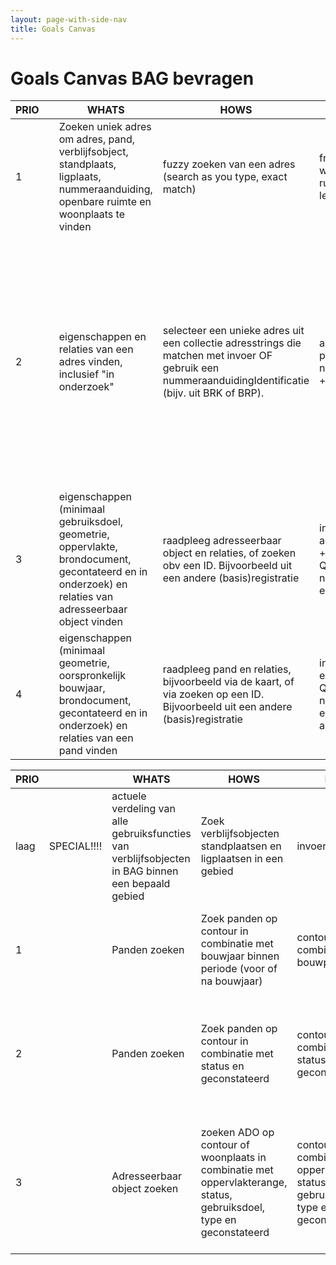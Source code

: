 ```yaml
---
layout: page-with-side-nav
title: Goals Canvas
---
```

# Goals Canvas BAG bevragen

| PRIO | | WHATS | HOWS | INPUT | OUTPUT | GOALS  | STORIES |
|------|-|-------|------|-------|--------|--------|---------|
| 1    | | Zoeken  uniek adres om adres, pand, verblijfsobject, standplaats, ligplaats, nummeraanduiding, openbare ruimte en woonplaats te vinden | fuzzy zoeken van een adres (search as you type, exact match) | free query op postcode, woonplaats, openbare ruimtenaam, huisnummer-letter-toevoeging | verzameling adressen (adresstrings) | collectie adresstrings tonen zodat er 1 door client kan worden geselecteerd | [4](https://github.com/VNG-Realisatie/Haal-Centraal-BAG-bevragen/issues/4){:target="_blank"} |
| 2    | | eigenschappen en relaties van een adres vinden, inclusief "in onderzoek" | selecteer een unieke adres uit een collectie adresstrings die matchen met invoer OF gebruik een nummeraanduidingIdentificatie (bijv. uit BRK of BRP). | adresstring + expand parameter(optioneel) OF nummeraanduidingIdentificatie + expandparameter (optioneel) | adres: verkorte openbare ruimtenaam, huisnr, huisl, huisnr.toevoeging, postcode, woonplaats (+embedded openbare ruimte, nummeraanduiding, woonplaats), geconstateerd, optionele boolean nevenadres en "in onderzoek" + relaties van het adres met de resources adresseerbaarObject en pand. | raadplegen 1. eigenschappen van adres met bijbehorende identificatie/links naar nummeraanduiding, openbare ruimte en woonplaats + 2. identificatie/links van gerelateerd verblijfsobject, standplaats, ligplaats en pand(en), om deze evt. te kunnen raadplegen. | [32](https://github.com/VNG-Realisatie/Haal-Centraal-BAG-bevragen/issues/32){:target="_blank"}, [15](https://github.com/VNG-Realisatie/Haal-Centraal-BAG-bevragen/issues/15){:target="_blank"}, [16](https://github.com/VNG-Realisatie/Haal-Centraal-BAG-bevragen/issues/16){:target="_blank"}, [17](https://github.com/VNG-Realisatie/Haal-Centraal-BAG-bevragen/issues/17){:target="_blank"}, [18](https://github.com/VNG-Realisatie/Haal-Centraal-BAG-bevragen/issues/18){:target="_blank"} |
| 3    | | eigenschappen  (minimaal gebruiksdoel, geometrie, oppervlakte, brondocument, gecontateerd en in onderzoek) en relaties van adresseerbaar object vinden | raadpleeg adresseerbaar object en relaties, of zoeken obv een ID. Bijvoorbeeld uit een andere (basis)registratie | invoeren adresseerbaarObjectIdentificatie + expandparameter (optioneel) Queryparameters: nummeraanduidingIdentificatie en pandIdentificatie | adresseerbaarObject met eigenschappen en relaties met adres (embedded) en Pand (embedded). | eigenschappen en relaties adresseerbaarObject raadplegen | [11](https://github.com/VNG-Realisatie/Haal-Centraal-BAG-bevragen/issues/11){:target="_blank"}, [8](https://github.com/VNG-Realisatie/Haal-Centraal-BAG-bevragen/issues/8){:target="_blank"}, [7](https://github.com/VNG-Realisatie/Haal-Centraal-BAG-bevragen/issues/7){:target="_blank"}, [6](https://github.com/VNG-Realisatie/Haal-Centraal-BAG-bevragen/issues/6){:target="_blank"}, [13](https://github.com/VNG-Realisatie/Haal-Centraal-BAG-bevragen/issues/13){:target="_blank"}, [9](https://github.com/VNG-Realisatie/Haal-Centraal-BAG-bevragen/issues/9){:target="_blank"}, [5](https://github.com/VNG-Realisatie/Haal-Centraal-BAG-bevragen/issues/5){:target="_blank"}, [2](https://github.com/VNG-Realisatie/Haal-Centraal-BAG-bevragen/issues/2){:target="_blank"}, [13](https://github.com/VNG-Realisatie/Haal-Centraal-BAG-bevragen/issues/13){:target="_blank"} |
| 4    | | eigenschappen (minimaal geometrie, oorspronkelijk bouwjaar, brondocument, gecontateerd en in onderzoek) en relaties van een pand vinden | raadpleeg pand en relaties, bijvoorbeeld via de kaart, of via zoeken op een ID. Bijvoorbeeld uit een andere (basis)registratie | invoeren pandIdentificatie + de expand parameter (optioneel). Queryparameters: nummeraanduidingIdentificatie en adresseerbaarObjectIdntificatie | eigenschappen van het pand en relaties met verblijfsobjecten (embedded) en adressen (embedded) | eigenschappen en relaties Pand raadplegen | [1](https://github.com/VNG-Realisatie/Haal-Centraal-BAG-bevragen/issues/1){:target="_blank"}, [2](https://github.com/VNG-Realisatie/Haal-Centraal-BAG-bevragen/issues/2){:target="_blank"}, [3](https://github.com/VNG-Realisatie/Haal-Centraal-BAG-bevragen/issues/3){:target="_blank"}, [10](https://github.com/VNG-Realisatie/Haal-Centraal-BAG-bevragen/issues/10){:target="_blank"}, [13](https://github.com/VNG-Realisatie/Haal-Centraal-BAG-bevragen/issues/13){:target="_blank"}, [14](https://github.com/VNG-Realisatie/Haal-Centraal-BAG-bevragen/issues/14){:target="_blank"}, [4](https://github.com/VNG-Realisatie/Haal-Centraal-BAG-bevragen/issues/4){:target="_blank"} |

| PRIO | | WHATS | HOWS | INPUT | OUTPUT | GOALS  | STORIES |
|------|-|-------|------|-------|--------|--------|---------|
| laag | SPECIAL!!!! | actuele verdeling  van alle gebruiksfuncties van verblijfsobjecten in BAG binnen een bepaald gebied | Zoek verblijfsobjecten standplaatsen en ligplaatsen in een gebied | invoeren contour | verdeling van actuele gebruiksdoelen in percentages (samen 100%) | actuele uitnutting gebruiksdoelen en beschikbare vrije ruimte binnen bestemmingsplan bepalen | [7](https://github.com/VNG-Realisatie/Haal-Centraal-BAG-bevragen/issues/7){:target="_blank"} |
| 1    | | Panden zoeken | Zoek panden op contour in combinatie met bouwjaar binnen periode (voor of na bouwjaar) | contour in combinatie met bouwperiode | panden | panden vinden van voor of na een bepaald bouwjaar of binnen een periode  tbv energietransitie | [306](https://github.com/VNG-Realisatie/Haal-Centraal-BAG-bevragen/issues/306){:target="_blank"} |
| 2    | | Panden zoeken | Zoek panden op contour in combinatie met status en geconstateerd | contour in combinatie met status en geconstateerd | panden | panden vinden in een bepaald gebied met gecontateerd tbv handhaving stedelijke ontwikkelingen en belastingzaken | [331](https://github.com/VNG-Realisatie/Haal-Centraal-BAG-bevragen/issues/331){:target="_blank"}, [333](https://github.com/VNG-Realisatie/Haal-Centraal-BAG-bevragen/issues/333){:target="_blank"} |
| 3    | | Adresseerbaar object zoeken | zoeken ADO op contour of woonplaats in combinatie met oppervlakterange, status, gebruiksdoel, type en geconstateerd | contour in combinatie met oppervlakterange, status, gebruiksdoel, type en gecontateerd | Adresseerbaar objecten | ADO's en geralteerde panden vinden in een bepaald gebied met gecontateerd tbv handhaving stedelijke ontwikkelingen en belastingzaken | [19](https://github.com/VNG-Realisatie/Haal-Centraal-BAG-bevragen/issues/19){:target="_blank"}, [331](https://github.com/VNG-Realisatie/Haal-Centraal-BAG-bevragen/issues/331){:target="_blank"}, [332](https://github.com/VNG-Realisatie/Haal-Centraal-BAG-bevragen/issues/332){:target="_blank"}, [334](https://github.com/VNG-Realisatie/Haal-Centraal-BAG-bevragen/issues/334){:target="_blank"} |
